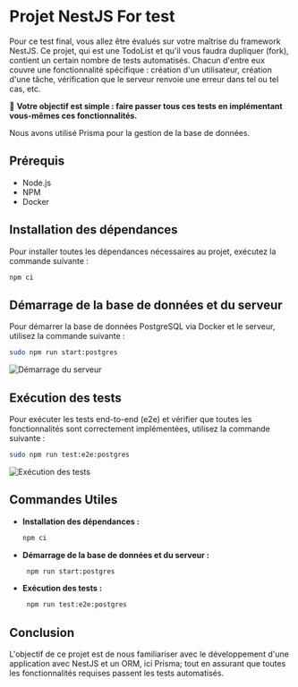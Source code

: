 
# Projet NestJS For test 

Pour ce test final, vous allez être évalués sur votre maîtrise du framework NestJS. Ce projet, qui est une TodoList et qu'il vous faudra dupliquer (fork), contient un certain nombre de tests automatisés. Chacun d'entre eux couvre une fonctionnalité spécifique : création d'un utilisateur, création d'une tâche, vérification que le serveur renvoie une erreur dans tel ou tel cas, etc.

🎯 **Votre objectif est simple : faire passer tous ces tests en implémentant vous-mêmes ces fonctionnalités.**

Nous avons utilisé Prisma pour la gestion de la base de données.

## Prérequis

- Node.js
- NPM
- Docker

## Installation des dépendances

Pour installer toutes les dépendances nécessaires au projet, exécutez la commande suivante :

```bash
npm ci
```

## Démarrage de la base de données et du serveur

Pour démarrer la base de données PostgreSQL via Docker et le serveur, utilisez la commande suivante :

```bash
sudo npm run start:postgres
```

![Démarrage du serveur](https://cdn.discordapp.com/attachments/1197615280231284756/1243507166879678474/image.png?ex=6651b9cb&is=6650684b&hm=645a2ba1378b87e0a490a8c0aae5d6c1fa86e3a8e979975b0af089eac6e6cfff&)

## Exécution des tests

Pour exécuter les tests end-to-end (e2e) et vérifier que toutes les fonctionnalités sont correctement implémentées, utilisez la commande suivante :

```bash
sudo npm run test:e2e:postgres
```

![Exécution des tests](https://cdn.discordapp.com/attachments/1197615280231284756/1243507371456860210/image.png?ex=6651b9fc&is=6650687c&hm=56b577de1dde084d4bac713e88d2898ea397c154c7f43f3054c7a5bc37543761&)

## Commandes Utiles

- **Installation des dépendances :**

  ```bash
  npm ci
  ```

- **Démarrage de la base de données et du serveur :**

  ```bash
   npm run start:postgres
  ```

- **Exécution des tests :**

  ```bash
   npm run test:e2e:postgres
  ```

## Conclusion

L'objectif de ce projet est de nous familiariser avec le développement d'une application avec NestJS et un ORM, ici Prisma; tout en assurant que toutes les fonctionnalités requises passent les tests automatisés.
